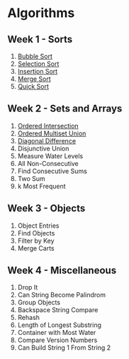 # Algorithms

## Week 1 - Sorts
1. [Bubble Sort](./w1-sorts/w1d1-bubble-sort.js)
2. [Selection Sort](./w1-sorts/w1d2-selection-sort.js)
3. [Insertion Sort](./w1-sorts/w1d3-insertion-sort.js)
4. [Merge Sort](./w1-sorts/w1d4-merge-sort.js)
5. [Quick Sort](./w1-sorts/w1d5-quick-sort.js)

## Week 2 - Sets and Arrays
1. [Ordered Intersection](./w2-sets-and-arrays/w2d1-ordered-intersection.js)
2. [Ordered Multiset Union](./w2-sets-and-arrays/w2d2-ordered-multiset-union.js)
3. [Diagonal Difference](./w2-sets-and-arrays/w2d2-diagonal-difference.js)
4. Disjunctive Union
5. Measure Water Levels
6. All Non-Consecutive
7. Find Consecutive Sums
8. Two Sum
9. k Most Frequent

## Week 3 - Objects
1. Object Entries
2. Find Objects
3. Filter by Key
4. Merge Carts

## Week 4 - Miscellaneous
1. Drop It
2. Can String Become Palindrom
3. Group Objects
4. Backspace String Compare
5. Rehash
6. Length of Longest Substring
7. Container with Most Water
8. Compare Version Numbers
9. Can Build String 1 From String 2